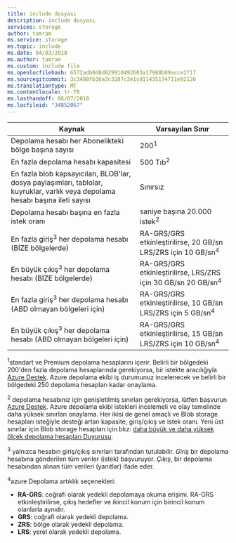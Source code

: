 ```yaml
---
title: include dosyası
description: include dosyası
services: storage
author: tamram
ms.service: storage
ms.topic: include
ms.date: 04/03/2018
ms.author: tamram
ms.custom: include file
ms.openlocfilehash: 6572adb0d8d629910492603a17988b89acce2f17
ms.sourcegitcommit: 3c3488fb16a3c3287c3e1cd11435174711e92126
ms.translationtype: MT
ms.contentlocale: tr-TR
ms.lasthandoff: 06/07/2018
ms.locfileid: "34852067"
---
```

| Kaynak | Varsayılan Sınır |
| --- | --- |
| Depolama hesabı her Abonelikteki bölge başına sayısı | 200<sup>1</sup> |
| En fazla depolama hesabı kapasitesi | 500 Tıb<sup>2</sup> |
| En fazla blob kapsayıcıları, BLOB'lar, dosya paylaşımları, tablolar, kuyruklar, varlık veya depolama hesabı başına ileti sayısı | Sınırsız |
| Depolama hesabı başına en fazla istek oranı | saniye başına 20.000 istek<sup>2</sup> |
| En fazla giriş<sup>3</sup> her depolama hesabı (BİZE bölgelerde) | RA-GRS/GRS etkinleştirilirse, 20 GB/sn LRS/ZRS için 10 GB/sn<sup>4</sup> |
| En büyük çıkış<sup>3</sup> her depolama hesabı (BİZE bölgelerde) | RA-GRS/GRS etkinleştirilirse, LRS/ZRS için 30 GB/sn 20 GB/sn<sup>4</sup> |
| En fazla giriş<sup>3</sup> her depolama hesabı (ABD olmayan bölgeleri için) | RA-GRS/GRS etkinleştirilirse, 10 GB/sn LRS/ZRS için 5 GB/sn<sup>4</sup> |
| En büyük çıkış<sup>3</sup> her depolama hesabı (ABD olmayan bölgeleri için) | RA-GRS/GRS etkinleştirilirse, 15 GB/sn LRS/ZRS için 10 GB/sn<sup>4</sup> |

<sup>1</sup>standart ve Premium depolama hesaplarını içerir. Belirli bir bölgedeki 200'den fazla depolama hesaplarında gerekiyorsa, bir istekte aracılığıyla [Azure Destek](https://azure.microsoft.com/support/faq/). Azure depolama ekibi iş durumunuz incelenecek ve belirli bir bölgedeki 250 depolama hesapları kadar onaylama. 

<sup>2</sup> depolama hesabınız için genişletilmiş sınırları gerekiyorsa, lütfen başvurun [Azure Destek](https://azure.microsoft.com/support/faq/). Azure depolama ekibi istekleri incelemeli ve olay temelinde daha yüksek sınırları onaylama. Her ikisi de genel amaçlı ve Blob storage hesapları isteğiyle desteği artan kapasite, giriş/çıkış ve istek oranı. Yeni üst sınırlar için Blob storage hesapları için bkz: [daha büyük ve daha yüksek ölçek depolama hesapları Duyurusu](https://azure.microsoft.com/blog/announcing-larger-higher-scale-storage-accounts/).

<sup>3</sup> yalnızca hesabın giriş/çıkış sınırları tarafından tutulabilir. *Giriş* bir depolama hesabına gönderilen tüm veriler (istek) başvuruyor. *Çıkış*, bir depolama hesabından alınan tüm verileri (yanıtlar) ifade eder.  

<sup>4</sup>azure Depolama artıklık seçenekleri:
* **RA-GRS**: coğrafi olarak yedekli depolamaya okuma erişimi. RA-GRS etkinleştirilirse, çıkış hedefler ve ikincil konum için birincil konum olanlarla aynıdır.
* **GRS**: coğrafi olarak yedekli depolama. 
* **ZRS**: bölge olarak yedekli depolama.
* **LRS**: yerel olarak yedekli depolama. 

